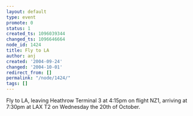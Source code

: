 ```yaml
---
layout: default
type: event
promote: 0
status: 1
created_ts: 1096039344
changed_ts: 1096646664
node_id: 1424
title: Fly to LA
author: anj
created: '2004-09-24'
changed: '2004-10-01'
redirect_from: []
permalink: "/node/1424/"
tags: []
---
```

Fly to LA, leaving Heathrow Terminal 3 at 4:15pm on flight NZ1, arriving at 7:30pm at LAX T2 on Wednesday the 20th of October.
